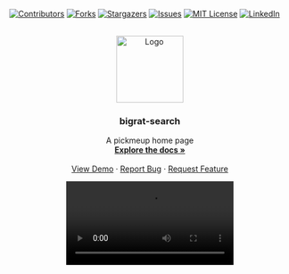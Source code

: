 <div id="top"></div>

[![Contributors][contributors-shield]][contributors-url]
[![Forks][forks-shield]][forks-url]
[![Stargazers][stars-shield]][stars-url]
[![Issues][issues-shield]][issues-url]
[![MIT License][license-shield]][license-url]
[![LinkedIn][linkedin-shield]][linkedin-url]



<!-- PROJECT LOGO -->
<br />
<div align="center">
  <a href="https://github.com/nburnet1/bigrat-search">
    <img src="https://bigrat.monster/media/bigrat.png" alt="Logo" width="120" height="120">
  </a>

<h3 align="center">bigrat-search</h3>

  <p align="center">
    A pickmeup home page
    <br />
    <a href="https://github.com/nburnet1/bigrat-search"><strong>Explore the docs »</strong></a>
    <br />
    <br />
    <a href="https://github.com/nburnet1/bigrat-search">View Demo</a>
    ·
    <a href="https://github.com/nburnet1/bigrat-search/issues">Report Bug</a>
    ·
    <a href="https://github.com/nburnet1/bigrat-search/issues">Request Feature</a>
  </p>
  <video controls loop>
    <source src="https://github.com/nburnet1/bigrat-search/ratstack.mp4" type="video/mp4">
  </video>
</div>

[contributors-shield]: https://img.shields.io/github/contributors/nburnet1/bigrat-search.svg?style=for-the-badge
[contributors-url]: https://github.com/nburnet1/bigrat-search/graphs/contributors
[forks-shield]: https://img.shields.io/github/forks/nburnet1/bigrat-search.svg?style=for-the-badge
[forks-url]: https://github.com/nburnet1/bigrat-search/network/members
[stars-shield]: https://img.shields.io/github/stars/nburnet1/bigrat-search.svg?style=for-the-badge
[stars-url]: https://github.com/nburnet1/bigrat-search/stargazers
[issues-shield]: https://img.shields.io/github/issues/nburnet1/bigrat-search.svg?style=for-the-badge
[issues-url]: https://github.com/nburnet1/bigrat-search/issues
[license-shield]: https://img.shields.io/github/license/nburnet1/bigrat-search.svg?style=for-the-badge
[license-url]: https://github.com/nburnet1/bigrat-search/blob/master/LICENSE.txt
[linkedin-shield]: https://img.shields.io/badge/-LinkedIn-black.svg?style=for-the-badge&logo=linkedin&colorB=555
[linkedin-url]: https://linkedin.com/in/nburnet1
